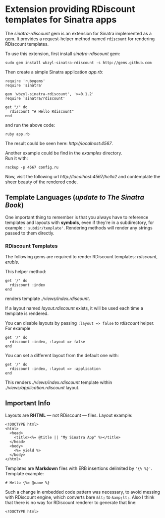 # Extension providing RDiscount templates for Sinatra apps

The *sinatra-rdiscount* gem is an extension for Sinatra
implemented as a gem.
It provides a request-helper method named `rdiscount`
for rendering RDiscount templates.

To use this extension, first install *sinatra-rdiscount* gem:

    sudo gem install wbzyl-sinatra-rdiscount -s http://gems.github.com

Then create a simple Sinatra application *app.rb*:

    require 'rubygems'
    require 'sinatra'
      
    gem 'wbzyl-sinatra-rdiscount', '>=0.1.2'
    require 'sinatra/rdiscount'
    
    get "/" do
      rdiscount "# Hello Rdiscount"
    end

and run the above code:

    ruby app.rb

The result could be seen here: *http://localhost:4567*.

Another example could be find in the *examples* directory.   
Run it with:

    rackup -p 4567 config.ru

Now, visit the following url *http://localhost:4567/hello2*
and contemplate the sheer beauty of the rendered code.


## Template Languages (*update to The Sinatra Book*) 

One important thing to remember is that you always have to reference
templates and layouts with **symbols**, even if they’re in a subdirectory,
for example `:'subdir/template'`.
Rendering methods will render any strings passed to them directly.


### RDiscount Templates

The following gems are required to render RDiscount templates: 
*rdiscount*, *erubis*.

This helper method:

    get '/' do
      rdiscount :index
    end

renders template *./views/index.rdiscount*.

If a layout named *layout.rdiscount* exists, it will be used each time
a template is rendered.

You can disable layouts by passing `:layout => false` 
to *rdiscount* helper. For example

    get '/' do
      rdiscount :index, :layout => false
    end

You can set a different layout from the default one with:

    get '/' do
      rdiscount :index, :layout => :application
    end

This renders *./views/index.rdiscount* template
within *./views/application.rdiscount* layout.


## Important Info

Layouts are **RHTML** — not RDiscount — files. 
Layout example:

    <!DOCTYPE html>
    <html>
      <head>
        <title><%= @title || "My Sinatra App" %></title>
      </head>
      <body>
        <%= yield %>
      </body>
    </html>

Templates are **Markdown** files with ERB insertions delimited
by `'{% %}'`. Template example:

    # Hello {%= @name %}

Such a change in embedded code pattern was necessary,
to avoid messing with RDiscount engine, 
which converts bare `&lt;` to `&amp;lt;`.
Also I think that there is no way for RDiscount renderer
to generate that line:

    <!DOCTYPE html>
